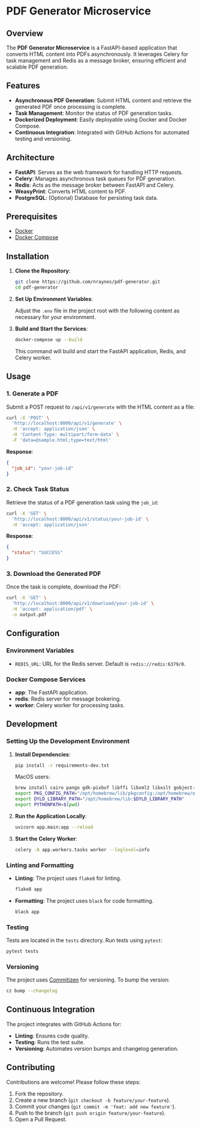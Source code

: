 # PDF Generator Microservice

## Overview

The **PDF Generator Microservice** is a FastAPI-based application that converts HTML content into PDFs asynchronously. It leverages Celery for task management and Redis as a message broker, ensuring efficient and scalable PDF generation.

## Features

- **Asynchronous PDF Generation**: Submit HTML content and retrieve the generated PDF once processing is complete.
- **Task Management**: Monitor the status of PDF generation tasks.
- **Dockerized Deployment**: Easily deployable using Docker and Docker Compose.
- **Continuous Integration**: Integrated with GitHub Actions for automated testing and versioning.

## Architecture

- **FastAPI**: Serves as the web framework for handling HTTP requests.
- **Celery**: Manages asynchronous task queues for PDF generation.
- **Redis**: Acts as the message broker between FastAPI and Celery.
- **WeasyPrint**: Converts HTML content to PDF.
- **PostgreSQL**: (Optional) Database for persisting task data.

## Prerequisites

- [Docker](https://www.docker.com/get-started)
- [Docker Compose](https://docs.docker.com/compose/install/)

## Installation

1. **Clone the Repository**:

   ```bash
   git clone https://github.com/nraynes/pdf-generator.git
   cd pdf-generator
   ```

2. **Set Up Environment Variables**:

   Adjust the `.env` file in the project root with the following content as necessary for your environment.

3. **Build and Start the Services**:

   ```bash
   docker-compose up --build
   ```

   This command will build and start the FastAPI application, Redis, and Celery worker.

## Usage

### 1. Generate a PDF

Submit a POST request to `/api/v1/generate` with the HTML content as a file:

```bash
curl -X 'POST' \
  'http://localhost:8000/api/v1/generate' \
  -H 'accept: application/json' \
  -H 'Content-Type: multipart/form-data' \
  -F 'data=@sample.html;type=text/html'
```

**Response**:

```json
{
  "job_id": "your-job-id"
}
```

### 2. Check Task Status

Retrieve the status of a PDF generation task using the `job_id`:

```bash
curl -X 'GET' \
  'http://localhost:8000/api/v1/status/your-job-id' \
  -H 'accept: application/json'
```

**Response**:

```json
{
  "status": "SUCCESS"
}
```

### 3. Download the Generated PDF

Once the task is complete, download the PDF:

```bash
curl -X 'GET' \
  'http://localhost:8000/api/v1/download/your-job-id' \
  -H 'accept: application/pdf' \
  -o output.pdf
```

## Configuration

### Environment Variables

- `REDIS_URL`: URL for the Redis server. Default is `redis://redis:6379/0`.

### Docker Compose Services

- **app**: The FastAPI application.
- **redis**: Redis server for message brokering.
- **worker**: Celery worker for processing tasks.

## Development

### Setting Up the Development Environment

1. **Install Dependencies**:

   ```bash
   pip install -r requirements-dev.txt
   ```

   MacOS users:
   ```bash
   brew install cairo pango gdk-pixbuf libffi libxml2 libxslt gobject-introspection
   export PKG_CONFIG_PATH="/opt/homebrew/lib/pkgconfig:/opt/homebrew/opt/libffi/lib/pkgconfig:$PKG_CONFIG_PATH"
   export DYLD_LIBRARY_PATH="/opt/homebrew/lib:$DYLD_LIBRARY_PATH"
   export PYTHONPATH=$(pwd)
   ```
   
2. **Run the Application Locally**:

   ```bash
   uvicorn app.main:app --reload
   ```

3. **Start the Celery Worker**:

   ```bash
   celery -A app.workers.tasks worker --loglevel=info
   ```

### Linting and Formatting

- **Linting**: The project uses `flake8` for linting.

  ```bash
  flake8 app
  ```

- **Formatting**: The project uses `black` for code formatting.

  ```bash
  black app
  ```

### Testing

Tests are located in the `tests` directory. Run tests using `pytest`:

```bash
pytest tests
```

### Versioning

The project uses [Commitizen](https://commitizen-tools.github.io/commitizen/) for versioning. To bump the version:

```bash
cz bump --changelog
```

## Continuous Integration

The project integrates with GitHub Actions for:

- **Linting**: Ensures code quality.
- **Testing**: Runs the test suite.
- **Versioning**: Automates version bumps and changelog generation.

## Contributing

Contributions are welcome! Please follow these steps:

1. Fork the repository.
2. Create a new branch (`git checkout -b feature/your-feature`).
3. Commit your changes (`git commit -m 'feat: add new feature'`).
4. Push to the branch (`git push origin feature/your-feature`).
5. Open a Pull Request.
